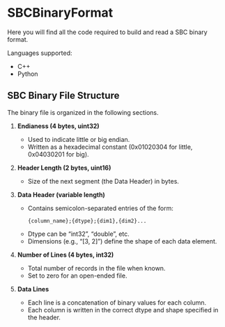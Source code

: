 # SBCBinaryFormat

Here you will find all the code required to build and read a SBC binary format.

Languages supported:
* C++
* Python

## SBC Binary File Structure
The binary file is organized in the following sections. 

1. **Endianess (4 bytes, uint32)**
   - Used to indicate little or big endian.
   - Written as a hexadecimal constant (0x01020304 for little, 0x04030201 for big).

2. **Header Length (2 bytes, uint16)**
   - Size of the next segment (the Data Header) in bytes.

3. **Data Header (variable length)**
   - Contains semicolon-separated entries of the form:
     ```
     {column_name};{dtype};{dim1},{dim2}...
     ```
   - Dtype can be “int32”, “double”, etc.
   - Dimensions (e.g., “[3, 2]”) define the shape of each data element.

4. **Number of Lines (4 bytes, int32)**
   - Total number of records in the file when known.
   - Set to zero for an open-ended file.

5. **Data Lines**
   - Each line is a concatenation of binary values for each column.
   - Each column is written in the correct dtype and shape specified in the header.